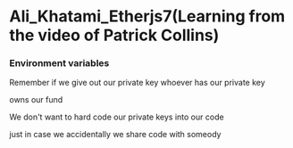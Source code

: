 # Ali_Khatami_Etherjs7(Learning from the video of Patrick Collins)

### Environment variables 

Remember if we give out our private key whoever has our private key <br>

owns our fund <br>

We don't want to hard code our private keys into our code <br>

just in case we accidentally we share code with someody <br>






